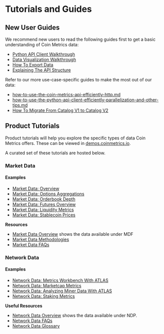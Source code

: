# Tutorials and Guides

## New User Guides

We recommend new users to read the following guides first to get a basic understanding of Coin Metrics data:

* [Python API Client Walkthrough](../access-our-data/python-client/walkthrough\_community.md)
* [Data Visualization Walkthrough](../data-visualization/)
* [How To Export Data](user-guides/exporting-data.md)
* [Explaining The API Structure](../core-concepts/explaining-the-api-structure.md)

Refer to our more use-case-specific guides to make the most out of our data:

* [how-to-use-the-coin-metrics-api-efficiently-http.md](user-guides/how-to-use-the-coin-metrics-api-efficiently-http.md "mention")
* [how-to-use-the-python-api-client-efficiently-parallelization-and-other-tips.md](user-guides/how-to-use-the-python-api-client-efficiently-parallelization-and-other-tips.md "mention")
* [How To Migrate From Catalog V1 to Catalog V2](user-guides/how-to-migrate-from-catalog-v1-to-catalog-v2.md)

## Product Tutorials

Product tutorials will help you explore the specific types of data Coin Metrics offers. These can be viewed in [demos.coinmetrics.io](https://demos.coinmetrics.io).

A curated set of these tutorials are hosted below.

### Market Data

#### Examples

* [Market Data: Overview](tutorials/mdf\_market\_data\_overview.md)
* [Market Data: Options Aggregations](tutorials/mdf\_options\_aggregation.md)
* [Market Data: Orderbook Depth](tutorials/mdf\_orderbook\_depth.md)
* [Market Data: Futures Overview](tutorials/mdf\_futures\_overview.md)
* [Market Data: Liquidity Metrics](tutorials/mdf-liquidity-metrics.md)
* [Market Data: Stablecoin Prices](tutorials/mdf-stablecoin-prices.md)

**Resources**

* [Market Data Overview](../market-data/market-data-overview/) shows the data available under MDF
* [Market Data Methodologies](../market-data/methodologies/)
* [Market Data FAQs](../market-data/faqs/)

### Network Data

#### Examples

* [Network Data: Metrics Workbench With ATLAS](tutorials/atlas\_metric\_workbench.md)
* [Network Data: Marketcap Metrics](tutorials/ndp\_marketcap\_metrics.md)
* [Network Data: Analyzing Miner Data With ATLAS](tutorials/atlas\_miner\_signatures.md)
* [Network Data: Staking Metrics](tutorials/ndp-staking-metrics.md)

**Useful Resources**

* [Network Data Overview](../network-data/network-data-overview/) shows the data available under NDP.
* [Network Data FAQs](../network-data/network-data-faqs.md)
* [Network Data Glossary](../network-data/network-data-overview/)



